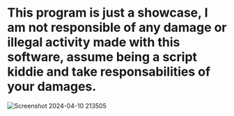 # This program is just a showcase, I am not responsible of any damage or illegal activity made with this software, assume being a script kiddie and take responsabilities of your damages.
![Screenshot 2024-04-10 213505](https://github.com/devlilnova/lil-nova/assets/168679670/da4fa668-efd8-4c05-bd1e-056334f9de0c)

